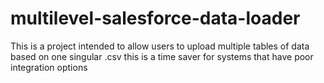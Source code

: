 # multilevel-salesforce-data-loader
This is a project intended to allow users to upload multiple tables of data based on one singular .csv this is a time saver for systems that have poor integration options
